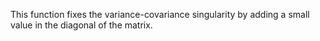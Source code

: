 This function fixes the variance-covariance singularity by adding a small value in the diagonal of the matrix. 